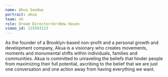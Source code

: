 ```yaml
---
name: Akua Soadwa
portrait: akua
team: nh
role: Dream Director<br>New Haven
vimeo_id: 125593123
---
```


As the founder of a Brooklyn-based non-profit and a personal growth and development company, Akua is a visionary who creates movements, moments and monumental shifts within individuals, families and communities. Akua is committed to unraveling the beliefs that hinder people from maximizing their full potential, ascribing to the belief that we are just one conversation and one action away from having everything we want.